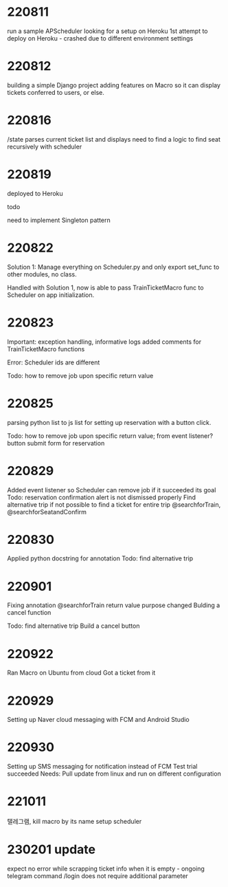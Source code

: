 # 220811

run a sample APScheduler
looking for a setup on Heroku
1st attempt to deploy on Heroku - crashed due to different environment settings

# 220812

building a simple Django project
adding features on Macro so it can display tickets conferred to users, or else.

# 220816

/state parses current ticket list and displays
need to find a logic to find seat recursively with scheduler

# 220819

deployed to Heroku

todo

need to implement Singleton pattern

# 220822

Solution 1: Manage everything on Scheduler.py and only export set_func to other modules, no class.

Handled with Solution 1, now is able to pass TrainTicketMacro func to Scheduler on app initialization.

# 220823

Important: exception handling, informative logs
added comments for TrainTicketMacro functions

Error:
Scheduler ids are different

Todo:
how to remove job upon specific return value

# 220825

parsing python list to js list for setting up reservation with a button click.

Todo:
how to remove job upon specific return value; from event listener?
button submit form for reservation

# 220829

Added event listener so Scheduler can remove job if it succeeded its goal
Todo: reservation confirmation alert is not dismissed properly
Find alternative trip if not possible to find a ticket for entire trip
@searchforTrain, @searchforSeatandConfirm

# 220830

Applied python docstring for annotation
Todo: find alternative trip

# 220901

Fixing annotation
@searchforTrain return value purpose changed
Bulding a cancel function

Todo: find alternative trip
Build a cancel button

# 220922

Ran Macro on Ubuntu from cloud
Got a ticket from it

# 220929

Setting up Naver cloud messaging with FCM and Android Studio

# 220930

Setting up SMS messaging for notification instead of FCM
Test trial succeeded
Needs: Pull update from linux and run on different configuration

# 221011

탤레그램,
kill macro by its name
setup scheduler

# 230201 update

expect no error while scrapping ticket info when it is empty - ongoing
telegram command /login does not require additional parameter
